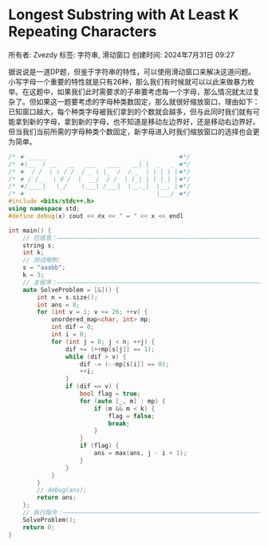 # Longest Substring with At Least K Repeating Characters

所有者: Zvezdy
标签: 字符串, 滑动窗口
创建时间: 2024年7月31日 09:27

据说说是一道DP题，但鉴于字符串的特性，可以使用滑动窗口来解决这道问题。小写字母一个重要的特性就是只有26种，那么我们有时候就可以以此来做暴力枚举。在这题中，如果我们此时需要求的子串要考虑每一个字母，那么情况就太过复杂了。但如果这一题要考虑的字母种类数固定，那么就很好缩放窗口，理由如下：已知窗口越大，每个种类字母被我们拿到的个数就会越多，但与此同时我们就有可能拿到新的字母，拿到新的字母，也不知道是移动左边界好，还是移动右边界好。但当我们当前所需的字母种类个数固定，新字母进入时我们缩放窗口的选择也会更为简单。

```cpp
/* ★ _____                           _         ★*/
/* ★|__  / __   __   ___   ____   __| |  _   _ ★*/
/* ★  / /  \ \ / /  / _ \ |_  /  / _  | | | | |★*/
/* ★ / /_   \ V /  |  __/  / /  | (_| | | |_| |★*/
/* ★/____|   \_/    \___| /___|  \__._|  \__, |★*/
/* ★                                     |___/ ★*/
#include <bits/stdc++.h>
using namespace std;
#define debug(x) cout << #x << " = " << x << endl

int main() {
    // 包信息：—————————————————————————————————————————————————————————————
    string s;
    int k;
    // 测试用例:
    s = "aaabb";
    k = 3;
    // 主程序：—————————————————————————————————————————————————————————————
    auto SolveProblem = [&]() {
        int n = s.size();
        int ans = 0;
        for (int v = 1; v <= 26; ++v) {
            unordered_map<char, int> mp;
            int dif = 0;
            int i = 0;
            for (int j = 0; j < n; ++j) {
                dif += (++mp[s[j]] == 1);
                while (dif > v) {
                    dif -= (--mp[s[i]] == 0);
                    ++i;
                }
                if (dif == v) {
                    bool flag = true;
                    for (auto [_, m] : mp) {
                        if (m && m < k) {
                            flag = false;
                            break;
                        }
                    }
                    if (flag) {
                        ans = max(ans, j - i + 1);
                    }
                }
            }
        }
        // debug(ans);
        return ans;
    };
    // 执行指令：———————————————————————————————————————————————————————————
    SolveProblem();
    return 0;
}
```